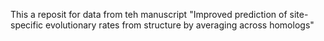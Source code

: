 This a reposit for data from teh manuscript "Improved prediction of site-specific evolutionary rates from structure by averaging across homologs"


